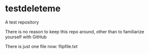 testdeleteme
============

A test repository

There is no reason to keep this repo around, other than to familiarize yourself with GitHub

There is just one file now: flipfile.txt


